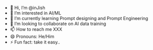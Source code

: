 - 👋 Hi, I’m @inJish
- 👀 I’m interested in AI/ML
- 🌱 I’m currently learning Prompt designing and Prompt Engineering
- 💞️ I’m looking to collaborate on AI data training
- 📫 How to reach me XXX
- 😄 Pronouns: He/Him
- ⚡ Fun fact: take it easy..

<!---
inJish/inJish is a ✨ special ✨ repository because its `README.md` (this file) appears on your GitHub profile.
You can click the Preview link to take a look at your changes.
--->

